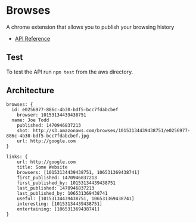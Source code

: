 # Browses

A chrome extension that allows you to publish your browsing history


- [API Reference](http://joextodd.s3-eu-west-1.amazonaws.com/api/docs/browses.html)

## Test

To test the API run `npm test` from the aws directory.


## Architecture

```
browses: {
  id: e0256977-886c-4b30-bdf5-bcc7fdabcbef
	browser: 10153134439438751
  name: Joe Todd
	published: 1470946837213
	shot: http://s3.amazonaws.com/browses/10153134439438751/e0256977-886c-4b30-bdf5-bcc7fdabcbef.jpg
	url: http://google.com
}

links: {
	url: http://google.com
	title: Some Website
	browsers: [10153134439438751, 106531369438741]
	first_published: 1470946837213
	first_published_by: 10153134439438751
	last_published: 1470946837213
	last_published_by: 106531369438741
	useful: [10153134439438751, 106531369438741]
	interesting: [10153134439438751]
	entertaining: [106531369438741]
}
```
